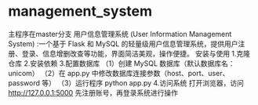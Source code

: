 # management_system
主程序在master分支
用户信息管理系统 (User Information Management System) :一个基于 Flask 和 MySQL 的轻量级用户信息管理系统，提供用户注册、登录、信息增删改查等功能，界面简洁美观，操作便捷。
安装与使用
1.克隆仓库
2.安装依赖
3.配置数据库
 （1）创建 MySQL 数据库（默认数据库名：unicom）
 （2）在 app.py 中修改数据库连接参数（host、port、user、password 等）
 （3）运行程序 python app.py
4.访问系统
打开浏览器，访问 http://127.0.0.1:5000
先注册账号，再登录系统进行操作
